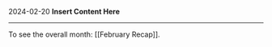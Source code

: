 2024-02-20
__Insert Content Here__
_______________________
To see the overall month: [[February Recap]].
